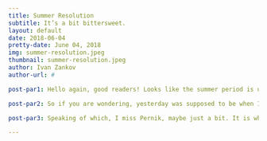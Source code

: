 ```yaml
---
title: Summer Resolution
subtitle: It’s a bit bittersweet.
layout: default
date: 2018-06-04
pretty-date: June 04, 2018
img: summer-resolution.jpeg
thumbnail: summer-resolution.jpeg
author: Ivan Zankov
author-url: #

post-par1: Hello again, good readers! Looks like the summer period is upon us! So many have said their warm goodbyes. But as has been discussed ever since Winter Break ended, this summer will be anything but a vacation from BEXUS. You can outrun it about as well as you can bury your own shadow beneath the sand on a sunny beach (trust me, my five-year-old-self is still terrified by that to this day)!

post-par2: So if you are wondering, yesterday was supposed to be when I next uploaded! But surprise, surprise - I forgot! I must have been really beat from moving to another place of residence in Kiruna just last Saturday! Well, there is no place for excuses in the hierarchy of success once one starts climbing it, so I will own up to this: By making two blog posts in one day! That’s right - you get to see twice the amount of writing content from me! But because this is me, don’t expect twice the quality to go with it. It’s 23:05 as I write this exact sentence, and I had a lot of stuff to do today. The sign says to have a good summer, but until I have repaid my debts and cut corners for BEXUS, it’s just me having “a summer”. Oh, and I believe my history of studying the French language is goading me into suspecting that the French expression needs to be written in the imperative form to make sense. Funny enough, I was wrong - it’s actually “passe un bon ete,” with the accents missing from the e’s in “ete,” because the coding behind this blog accepts only directly English characters. It is about as international as Pernik, Bulgaria - a town like Kiruna, stemming from a mining business that has since caused a slow, ongoing collapse of its own (economically speaking).

post-par3: Speaking of which, I miss Pernik, maybe just a bit. It is where I used to spend my summers when I was a kid. But the sunny mountains and forests of my country of origin are just that - my origin. BEXUS holds the contract for my future right now - so I’d best help out my team in securing a triumphant accomplishment, so we can conclude this program and apply to do our theses in places a bit.warmer than here.

---
```

